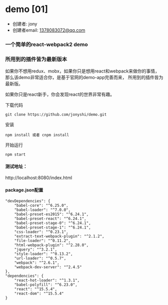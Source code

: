 # demo [01]

- 创建者: jony
- 创建者email: 1378083072@qq.com

### 一个简单的react-webpack2 demo

### 所用到的插件皆为最新版本

如果你不想用redux、mobx，如果你只是想用react和webpack来做你的事情，那么该demo非常适合你，是基于官网的demo-app完善而来， 所用到的插件皆为最新版。

如果你只是react新手，你会发现react的世界非常有趣。

下载代码

	git clone https://github.com/jonyshi/demo.git

安装

    npm install 或者 cnpm install
开始运行

    npm start

#### 测试地址：  
http://localhost:8080/index.html

#### package.json配置


	"devDependencies": {
		"babel-core": "^6.25.0",
		"babel-loader": "^7.0.0",
		"babel-preset-es2015": "^6.24.1",
		"babel-preset-react": "^6.24.1",
		"babel-preset-stage-0": "^6.24.1",
		"babel-preset-stage-1": "^6.24.1",
		"css-loader": "^0.23.1",
		"extract-text-webpack-plugin": "^2.1.2",
		"file-loader": "^0.11.2",
		"html-webpack-plugin": "^2.28.0",
		"jquery": "^3.2.1",
		"style-loader": "^0.13.2",
		"url-loader": "^0.5.7",
		"webpack": "^2.6.1",
		"webpack-dev-server": "^2.4.5"
	},
	"dependencies": {
		"react-hot-loader": "^1.3.1",
		"babel-polyfill": "^6.23.0",
		"react": "^15.5.4",
		"react-dom": "^15.5.4"
	}


